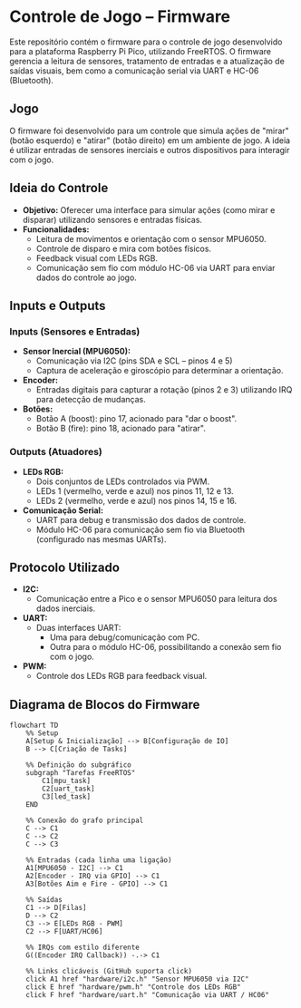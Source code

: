 # Controle de Jogo – Firmware

Este repositório contém o firmware para o controle de jogo desenvolvido para a plataforma Raspberry Pi Pico, utilizando FreeRTOS. O firmware gerencia a leitura de sensores, tratamento de entradas e a atualização de saídas visuais, bem como a comunicação serial via UART e HC-06 (Bluetooth).

## Jogo
O firmware foi desenvolvido para um controle que simula ações de "mirar" (botão esquerdo) e "atirar" (botão direito) em um ambiente de jogo. A ideia é utilizar entradas de sensores inerciais e outros dispositivos para interagir com o jogo.

## Ideia do Controle
- **Objetivo:** Oferecer uma interface para simular ações (como mirar e disparar) utilizando sensores e entradas físicas.
- **Funcionalidades:**  
  - Leitura de movimentos e orientação com o sensor MPU6050.
  - Controle de disparo e mira com botões físicos.
  - Feedback visual com LEDs RGB.
  - Comunicação sem fio com módulo HC-06 via UART para enviar dados do controle ao jogo.

## Inputs e Outputs
### Inputs (Sensores e Entradas)
- **Sensor Inercial (MPU6050):**  
  - Comunicação via I2C (pins SDA e SCL – pinos 4 e 5)
  - Captura de aceleração e giroscópio para determinar a orientação.
- **Encoder:**  
  - Entradas digitais para capturar a rotação (pinos 2 e 3) utilizando IRQ para detecção de mudanças.
- **Botões:**  
  - Botão A (boost): pino 17, acionado para "dar o boost".
  - Botão B (fire): pino 18, acionado para "atirar".

### Outputs (Atuadores)
- **LEDs RGB:**  
  - Dois conjuntos de LEDs controlados via PWM.  
  - LEDs 1 (vermelho, verde e azul) nos pinos 11, 12 e 13.
  - LEDs 2 (vermelho, verde e azul) nos pinos 14, 15 e 16.
- **Comunicação Serial:**  
  - UART para debug e transmissão dos dados de controle.
  - Módulo HC-06 para comunicação sem fio via Bluetooth (configurado nas mesmas UARTs).

## Protocolo Utilizado
- **I2C:**  
  - Comunicação entre a Pico e o sensor MPU6050 para leitura dos dados inerciais.
- **UART:**  
  - Duas interfaces UART:  
    - Uma para debug/comunicação com PC.
    - Outra para o módulo HC-06, possibilitando a conexão sem fio com o jogo.
- **PWM:**  
  - Controle dos LEDs RGB para feedback visual.

## Diagrama de Blocos do Firmware

```mermaid
flowchart TD
    %% Setup
    A[Setup & Inicialização] --> B[Configuração de IO]
    B --> C[Criação de Tasks]

    %% Definição do subgráfico
    subgraph "Tarefas FreeRTOS"
        C1[mpu_task]
        C2[uart_task]
        C3[led_task]
    END

    %% Conexão do grafo principal
    C --> C1
    C --> C2
    C --> C3

    %% Entradas (cada linha uma ligação)
    A1[MPU6050 - I2C] --> C1
    A2[Encoder - IRQ via GPIO] --> C1
    A3[Botões Aim e Fire - GPIO] --> C1

    %% Saídas
    C1 --> D[Filas]
    D --> C2
    C3 --> E[LEDs RGB - PWM]
    C2 --> F[UART/HC06]

    %% IRQs com estilo diferente
    G((Encoder IRQ Callback)) -.-> C1

    %% Links clicáveis (GitHub suporta click)
    click A1 href "hardware/i2c.h" "Sensor MPU6050 via I2C"
    click E href "hardware/pwm.h" "Controle dos LEDs RGB"
    click F href "hardware/uart.h" "Comunicação via UART / HC06"
```